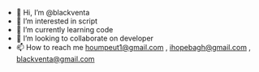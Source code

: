 - 👋 Hi, I’m @blackventa
- 👀 I’m interested in script
- 🌱 I’m currently learning code
- 💞️ I’m looking to collaborate on developer
- 📫 How to reach me houmpeut1@gmail.com , ihopebagh@gmail.com , blackventa@gmail.com


